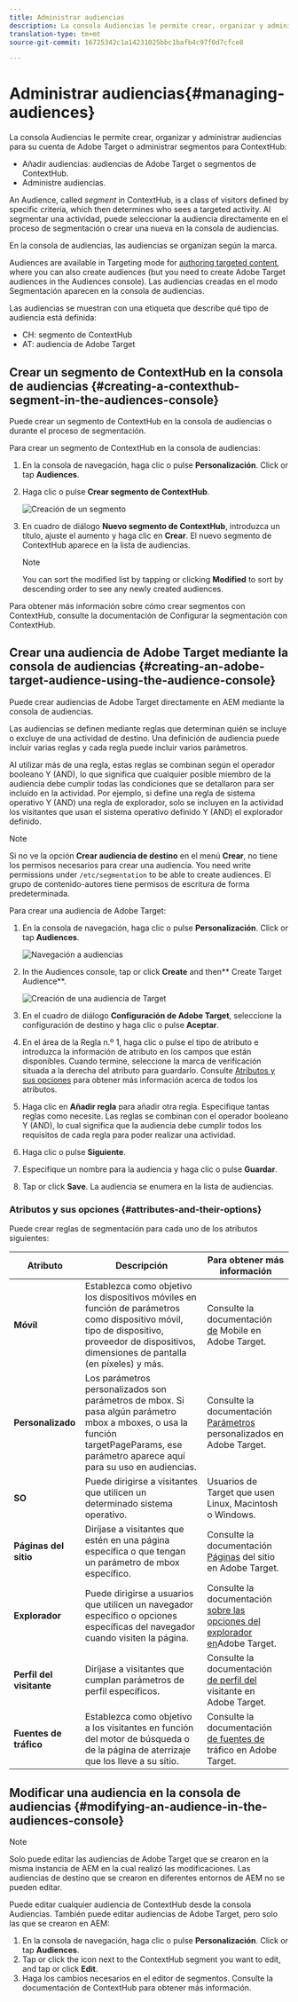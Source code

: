 ```yaml
---
title: Administrar audiencias
description: La consola Audiencias le permite crear, organizar y administrar audiencias para su cuenta de Adobe Target o administrar segmentos para ContextHub
translation-type: tm+mt
source-git-commit: 16725342c1a14231025bbc1bafb4c97f0d7cfce8

---
```



# Administrar audiencias{#managing-audiences} 

La consola Audiencias le permite crear, organizar y administrar audiencias para su cuenta de Adobe Target o administrar segmentos para ContextHub:

* Añadir audiencias: audiencias de Adobe Target o segmentos de ContextHub.
* Administre audiencias.

An Audience, called *segment* in ContextHub, is a class of visitors defined by specific criteria, which then determines who sees a targeted activity. Al segmentar una actividad, puede seleccionar la audiencia directamente en el proceso de segmentación o crear una nueva en la consola de audiencias.

En la consola de audiencias, las audiencias se organizan según la marca.

Audiences are available in Targeting mode for [authoring targeted content](/help/sites-cloud/authoring/personalization/targeted-content.md), where you can also create audiences (but you need to create Adobe Target audiences in the Audiences console). Las audiencias creadas en el modo Segmentación aparecen en la consola de audiencias.

Las audiencias se muestran con una etiqueta que describe qué tipo de audiencia está definida:

* CH: segmento de ContextHub
* AT: audiencia de Adobe Target

## Crear un segmento de ContextHub en la consola de audiencias {#creating-a-contexthub-segment-in-the-audiences-console}

Puede crear un segmento de ContextHub en la consola de audiencias o durante el proceso de segmentación.

Para crear un segmento de ContextHub en la consola de audiencias:

1. En la consola de navegación, haga clic o pulse **Personalización**. Click or tap **Audiences**.
1. Haga clic o pulse **Crear segmento de ContextHub**.

   ![Creación de un segmento](/help/sites-cloud/authoring/assets/audiences-create-segment.png)

1. En cuadro de diálogo **Nuevo segmento de ContextHub**, introduzca un título, ajuste el aumento y haga clic en **Crear**. El nuevo segmento de ContextHub aparece en la lista de audiencias.

   >[!NOTE]
   >
   >You can sort the modified list by tapping or clicking **Modified** to sort by descending order to see any newly created audiences.

Para obtener más información sobre cómo crear segmentos con ContextHub, consulte la documentación de Configurar la segmentación con ContextHub. <!--For further detail about creating segments using ContextHub, please see the [Configuring Segmentation with ContextHub](/help/sites-administering/segmentation.md) documentation.-->

## Crear una audiencia de Adobe Target mediante la consola de audiencias {#creating-an-adobe-target-audience-using-the-audience-console}

Puede crear audiencias de Adobe Target directamente en AEM mediante la consola de audiencias.

Las audiencias se definen mediante reglas que determinan quién se incluye o excluye de una actividad de destino. Una definición de audiencia puede incluir varias reglas y cada regla puede incluir varios parámetros.

Al utilizar más de una regla, estas reglas se combinan según el operador booleano Y (AND), lo que significa que cualquier posible miembro de la audiencia debe cumplir todas las condiciones que se detallaron para ser incluido en la actividad. Por ejemplo, si define una regla de sistema operativo Y (AND) una regla de explorador, solo se incluyen en la actividad los visitantes que usan el sistema operativo definido Y (AND) el explorador definido.

>[!NOTE]
>
>Si no ve la opción **Crear audiencia de destino** en el menú **Crear**, no tiene los permisos necesarios para crear una audiencia. You need write permissions under `/etc/segmentation` to be able to create audiences. El grupo de contenido-autores tiene permisos de escritura de forma predeterminada.

Para crear una audiencia de Adobe Target:

1. En la consola de navegación, haga clic o pulse **Personalización**. Click or tap **Audiences**.

   ![Navegación a audiencias](/help/sites-cloud/authoring/assets/audiences-navigation.png)

1. In the Audiences console, tap or click **Create** and then** Create Target Audience**.

   ![Creación de una audiencia de Target](/help/sites-cloud/authoring/assets/audiences-create-target.png)

1. En el cuadro de diálogo **Configuración de Adobe Target**, seleccione la configuración de destino y haga clic o pulse **Aceptar**.
1. En el área de la Regla n.º 1, haga clic o pulse el tipo de atributo e introduzca la información de atributo en los campos que están disponibles. Cuando termine, seleccione la marca de verificación situada a la derecha del atributo para guardarlo. Consulte [Atributos y sus opciones](#attributes-and-their-options) para obtener más información acerca de todos los atributos.
1. Haga clic en **Añadir regla** para añadir otra regla. Especifique tantas reglas como necesite. Las reglas se combinan con el operador booleano Y (AND), lo cual significa que la audiencia debe cumplir todos los requisitos de cada regla para poder realizar una actividad.
1. Haga clic o pulse **Siguiente**.
1. Especifique un nombre para la audiencia y haga clic o pulse **Guardar**.
1. Tap or click **Save**. La audiencia se enumera en la lista de audiencias.

### Atributos y sus opciones {#attributes-and-their-options}

Puede crear reglas de segmentación para cada uno de los atributos siguientes:

| **Atributo** | **Descripción** | **Para obtener más información** |
|---|---|---|
| **Móvil** | Establezca como objetivo los dispositivos móviles en función de parámetros como dispositivo móvil, tipo de dispositivo, proveedor de dispositivos, dimensiones de pantalla (en píxeles) y más. | Consulte la documentación [de](https://marketing.adobe.com/resources/help/en_US/target/target/c_mobile.html) Mobile en Adobe Target. |
| **Personalizado** | Los parámetros personalizados son parámetros de mbox. Si pasa algún parámetro mbox a mboxes, o usa la función targetPageParams, ese parámetro aparece aquí para su uso en audiencias. | Consulte la documentación [Parámetros](https://marketing.adobe.com/resources/help/en_US/target/target/c_custom_parameters.html) personalizados en Adobe Target. |
| **SO** | Puede dirigirse a visitantes que utilicen un determinado sistema operativo. | Usuarios de Target que usen Linux, Macintosh o Windows. |
| **Páginas del sitio** | Diríjase a visitantes que estén en una página específica o que tengan un parámetro de mbox específico. | Consulte la documentación [Páginas](https://marketing.adobe.com/resources/help/en_US/target/target/c_site_pages.html) del sitio en Adobe Target. |
| **Explorador** | Puede dirigirse a usuarios que utilicen un navegador específico o opciones específicas del navegador cuando visiten la página. | Consulte la documentación [sobre las opciones del explorador en](https://marketing.adobe.com/resources/help/en_US/target/target/c_browser_options.html)Adobe Target. |
| **Perfil del visitante** | Diríjase a visitantes que cumplan parámetros de perfil específicos. | Consulte la documentación [de perfil del](https://marketing.adobe.com/resources/help/en_US/target/target/c_visitor_profile.html) visitante en Adobe Target. |
| **Fuentes de tráfico** | Establezca como objetivo a los visitantes en función del motor de búsqueda o de la página de aterrizaje que los lleve a su sitio. | Consulte la documentación [de fuentes de](https://marketing.adobe.com/resources/help/en_US/target/target/c_traffic_sources.html) tráfico en Adobe Target. |

## Modificar una audiencia en la consola de audiencias {#modifying-an-audience-in-the-audiences-console}

>[!NOTE]
>
>Solo puede editar las audiencias de Adobe Target que se crearon en la misma instancia de AEM en la cual realizó las modificaciones. Las audiencias de destino que se crearon en diferentes entornos de AEM no se pueden editar.

Puede editar cualquier audiencia de ContextHub desde la consola Audiencias. También puede editar audiencias de Adobe Target, pero solo las que se crearon en AEM:

1. En la consola de navegación, haga clic o pulse **Personalización**. Click or tap **Audiences**.
1. Tap or click the icon next to the ContextHub segment you want to edit, and tap or click **Edit**.
1. Haga los cambios necesarios en el editor de segmentos. Consulte la documentación de ContextHub para obtener más información. <!--See the [ContextHub](/help/sites-administering/contexthub-config.md) documentation for more information.-->
